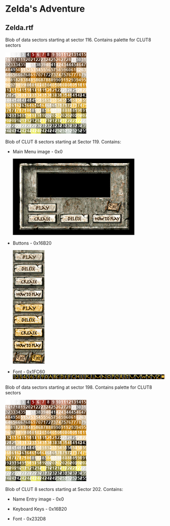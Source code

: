 # Zelda's Adventure

## Zelda.rtf

Blob of data sectors starting at sector 116. Contains palette for CLUT8 sectors

![Palette for CLUT 8 images](<Resources/Zelda's Adventure/ZeldaRTF/zelda.rtf_1_1_116_palette.png>)

Blob of CLUT 8 sectors starting at Sector 119. Contains:
- Main Menu image - 0x0
  
  ![Zelda Menu](<Resources/Zelda's Adventure/ZeldaRTF/zelda_menu.png>)
- Buttons - 0x16B20
  
  ![Menu Buttons](<Resources/Zelda's Adventure/ZeldaRTF/zelda.rtf_1_1_CLUT8_Normal_Even_119.png>)
- Font - 0x1FC60
  ![Zelda's Main MEnu Font](<Resources/Zelda's Adventure/ZeldaRTF/zelda font.png>)


Blob of data sectors starting at sector 198. Contains palette for CLUT8 sectors

![Palette for CLUT 8 images](<Resources/Zelda's Adventure/ZeldaRTF/zelda.rtf_1_1_116_palette.png>)

Blob of CLUT 8 sectors starting at Sector 202. Contains:
- Name Entry image - 0x0
  
- Keyboard Keys - 0x16B20
  
- Font - 0x232D8
